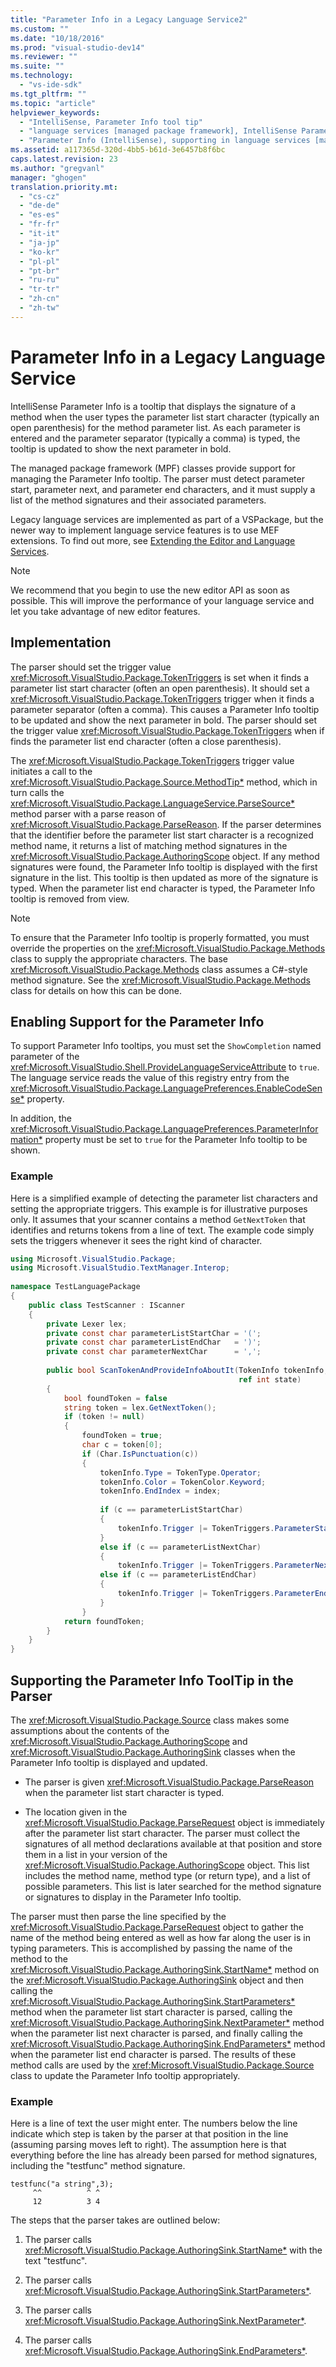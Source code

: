 ```yaml
---
title: "Parameter Info in a Legacy Language Service2"
ms.custom: ""
ms.date: "10/18/2016"
ms.prod: "visual-studio-dev14"
ms.reviewer: ""
ms.suite: ""
ms.technology: 
  - "vs-ide-sdk"
ms.tgt_pltfrm: ""
ms.topic: "article"
helpviewer_keywords: 
  - "IntelliSense, Parameter Info tool tip"
  - "language services [managed package framework], IntelliSense Parameter Info"
  - "Parameter Info (IntelliSense), supporting in language services [managed package framework]"
ms.assetid: a117365d-320d-4bb5-b61d-3e6457b8f6bc
caps.latest.revision: 23
ms.author: "gregvanl"
manager: "ghogen"
translation.priority.mt: 
  - "cs-cz"
  - "de-de"
  - "es-es"
  - "fr-fr"
  - "it-it"
  - "ja-jp"
  - "ko-kr"
  - "pl-pl"
  - "pt-br"
  - "ru-ru"
  - "tr-tr"
  - "zh-cn"
  - "zh-tw"
---
```

# Parameter Info in a Legacy Language Service
IntelliSense Parameter Info is a tooltip that displays the signature of a method when the user types the parameter list start character (typically an open parenthesis) for the method parameter list. As each parameter is entered and the parameter separator (typically a comma) is typed, the tooltip is updated to show the next parameter in bold.  
  
 The managed package framework (MPF) classes provide support for managing the Parameter Info tooltip. The parser must detect parameter start, parameter next, and parameter end characters, and it must supply a list of the method signatures and their associated parameters.  
  
 Legacy language services are implemented as part of a VSPackage, but the newer way to implement language service features is to use MEF extensions. To find out more, see [Extending the Editor and Language Services](../extensibility/extending-the-editor-and-language-services.md).  
  
> [!NOTE]
>  We recommend that you begin to use the new editor API as soon as possible. This will improve the performance of your language service and let you take advantage of new editor features.  
  
## Implementation  
 The parser should set the trigger value <xref:Microsoft.VisualStudio.Package.TokenTriggers> is set when it finds a parameter list start character (often an open parenthesis). It should set a <xref:Microsoft.VisualStudio.Package.TokenTriggers> trigger when it finds a parameter separator (often a comma). This causes a Parameter Info tooltip to be updated and show the next parameter in bold. The parser should set the trigger value <xref:Microsoft.VisualStudio.Package.TokenTriggers> when if finds the parameter list end character (often a close parenthesis).  
  
 The <xref:Microsoft.VisualStudio.Package.TokenTriggers> trigger value initiates a call to the <xref:Microsoft.VisualStudio.Package.Source.MethodTip*> method, which in turn calls the <xref:Microsoft.VisualStudio.Package.LanguageService.ParseSource*> method parser with a parse reason of <xref:Microsoft.VisualStudio.Package.ParseReason>. If the parser determines that the identifier before the parameter list start character is a recognized method name, it returns a list of matching method signatures in the <xref:Microsoft.VisualStudio.Package.AuthoringScope> object. If any method signatures were found, the Parameter Info tooltip is displayed with the first signature in the list. This tooltip is then updated as more of the signature is typed. When the parameter list end character is typed, the Parameter Info tooltip is removed from view.  
  
> [!NOTE]
>  To ensure that the Parameter Info tooltip is properly formatted, you must override the properties on the <xref:Microsoft.VisualStudio.Package.Methods> class to supply the appropriate characters. The base <xref:Microsoft.VisualStudio.Package.Methods> class assumes a C#-style method signature. See the <xref:Microsoft.VisualStudio.Package.Methods> class for details on how this can be done.  
  
## Enabling Support for the Parameter Info  
 To support Parameter Info tooltips, you must set the `ShowCompletion` named parameter of the <xref:Microsoft.VisualStudio.Shell.ProvideLanguageServiceAttribute> to `true`. The language service reads the value of this registry entry from the <xref:Microsoft.VisualStudio.Package.LanguagePreferences.EnableCodeSense*> property.  
  
 In addition, the <xref:Microsoft.VisualStudio.Package.LanguagePreferences.ParameterInformation*> property must be set to `true` for the Parameter Info tooltip to be shown.  
  
### Example  
 Here is a simplified example of detecting the parameter list characters and setting the appropriate triggers. This example is for illustrative purposes only. It assumes that your scanner contains a method `GetNextToken` that identifies and returns tokens from a line of text. The example code simply sets the triggers whenever it sees the right kind of character.  
  
```c#  
using Microsoft.VisualStudio.Package;  
using Microsoft.VisualStudio.TextManager.Interop;  
  
namespace TestLanguagePackage  
{  
    public class TestScanner : IScanner  
    {  
        private Lexer lex;  
        private const char parameterListStartChar = '(';  
        private const char parameterListEndChar   = ')';  
        private const char parameterNextChar      = ',';  
  
        public bool ScanTokenAndProvideInfoAboutIt(TokenInfo tokenInfo,  
                                                   ref int state)  
        {  
            bool foundToken = false  
            string token = lex.GetNextToken();  
            if (token != null)  
            {  
                foundToken = true;  
                char c = token[0];  
                if (Char.IsPunctuation(c))  
                {  
                    tokenInfo.Type = TokenType.Operator;  
                    tokenInfo.Color = TokenColor.Keyword;  
                    tokenInfo.EndIndex = index;  
  
                    if (c == parameterListStartChar)  
                    {  
                        tokenInfo.Trigger |= TokenTriggers.ParameterStart;  
                    }  
                    else if (c == parameterListNextChar)  
                    {  
                        tokenInfo.Trigger |= TokenTriggers.ParameterNext;  
                    else if (c == parameterListEndChar)  
                    {  
                        tokenInfo.Trigger |= TokenTriggers.ParameterEnd;  
                    }  
                }  
            return foundToken;  
        }  
    }  
}  
```  
  
## Supporting the Parameter Info ToolTip in the Parser  
 The <xref:Microsoft.VisualStudio.Package.Source> class makes some assumptions about the contents of the <xref:Microsoft.VisualStudio.Package.AuthoringScope> and <xref:Microsoft.VisualStudio.Package.AuthoringSink> classes when the Parameter Info tooltip is displayed and updated.  
  
-   The parser is given <xref:Microsoft.VisualStudio.Package.ParseReason> when the parameter list start character is typed.  
  
-   The location given in the <xref:Microsoft.VisualStudio.Package.ParseRequest> object is immediately after the parameter list start character. The parser must collect the signatures of all method declarations available at that position and store them in a list in your version of the <xref:Microsoft.VisualStudio.Package.AuthoringScope> object. This list includes the method name, method type (or return type), and a list of possible parameters. This list is later searched for the method signature or signatures to display in the Parameter Info tooltip.  
  
 The parser must then parse the line specified by the <xref:Microsoft.VisualStudio.Package.ParseRequest> object to gather the name of the method being entered as well as how far along the user is in typing parameters. This is accomplished by passing the name of the method to the <xref:Microsoft.VisualStudio.Package.AuthoringSink.StartName*> method on the <xref:Microsoft.VisualStudio.Package.AuthoringSink> object and then calling the <xref:Microsoft.VisualStudio.Package.AuthoringSink.StartParameters*> method when the parameter list start character is parsed, calling the <xref:Microsoft.VisualStudio.Package.AuthoringSink.NextParameter*> method when the parameter list next character is parsed, and finally calling the <xref:Microsoft.VisualStudio.Package.AuthoringSink.EndParameters*> method when the parameter list end character is parsed. The results of these method calls are used by the <xref:Microsoft.VisualStudio.Package.Source> class to update the Parameter Info tooltip appropriately.  
  
### Example  
 Here is a line of text the user might enter. The numbers below the line indicate which step is taken by the parser at that position in the line (assuming parsing moves left to right). The assumption here is that everything before the line has already been parsed for method signatures, including the "testfunc" method signature.  
  
```  
testfunc("a string",3);  
     ^^          ^ ^  
     12          3 4  
```  
  
 The steps that the parser takes are outlined below:  
  
1.  The parser calls <xref:Microsoft.VisualStudio.Package.AuthoringSink.StartName*> with the text "testfunc".  
  
2.  The parser calls <xref:Microsoft.VisualStudio.Package.AuthoringSink.StartParameters*>.  
  
3.  The parser calls <xref:Microsoft.VisualStudio.Package.AuthoringSink.NextParameter*>.  
  
4.  The parser calls <xref:Microsoft.VisualStudio.Package.AuthoringSink.EndParameters*>.
